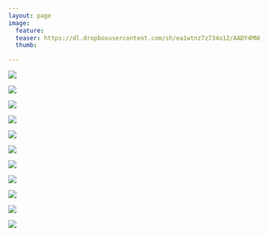 ```yaml
---
layout: page
image:
  feature:
  teaser: https://dl.dropboxusercontent.com/sh/ea1wtnz7z734o12/AADY4MNB5jehxkT3DdgsX8Fha/luontokuvat/kev%C3%A4t/5/DS53150-245px.jpg
  thumb:

---
```


[![](https://dl.dropboxusercontent.com/sh/ea1wtnz7z734o12/AAACOiNkH45lbIfdEQXk7cxWa/luontokuvat/kev%C3%A4t/4/DS52120-800px.jpg)](https://dl.dropboxusercontent.com/sh/ea1wtnz7z734o12/AAAoqKYYazU8Le-WprcrdvEOa/luontokuvat/kev%C3%A4t/4/DS52120.jpg)

[![](https://dl.dropboxusercontent.com/sh/ea1wtnz7z734o12/AACc7Z2H8S3kkKwRLMaZyItYa/luontokuvat/kev%C3%A4t/4/DS52121-800px.jpg)](https://dl.dropboxusercontent.com/sh/ea1wtnz7z734o12/AAA_PbG-L-1YLB4pxJztvnPla/luontokuvat/kev%C3%A4t/4/DS52121.jpg)

[![](https://dl.dropboxusercontent.com/sh/ea1wtnz7z734o12/AAA-ne3e97CrG5GDQkd2T_vAa/luontokuvat/kev%C3%A4t/4/DS52137-800px.jpg)](https://dl.dropboxusercontent.com/sh/ea1wtnz7z734o12/AAA-3yM0sVyfJJr45a3-lrroa/luontokuvat/kev%C3%A4t/4/DS52137.jpg)

[![](https://dl.dropboxusercontent.com/sh/ea1wtnz7z734o12/AADMSmVY_E9tCpx8CU_kp3tSa/luontokuvat/kev%C3%A4t/5/DS52906-800px.jpg)](https://dl.dropboxusercontent.com/sh/ea1wtnz7z734o12/AABYG0nhPGiGeDUXoMgUzWs4a/luontokuvat/kev%C3%A4t/5/DS52906.jpg)

[![](https://dl.dropboxusercontent.com/sh/ea1wtnz7z734o12/AABc9sqkzgymBhCjyQB6FR5fa/luontokuvat/kev%C3%A4t/5/DS52913-800px.jpg)](https://dl.dropboxusercontent.com/sh/ea1wtnz7z734o12/AAA_VVWw_I8Et0JftqnOGb_Ba/luontokuvat/kev%C3%A4t/5/DS52913.jpg)

[![](https://dl.dropboxusercontent.com/sh/ea1wtnz7z734o12/AABA0LsL39R--TkVyEdudGXHa/luontokuvat/kev%C3%A4t/5/DS52912-800px.jpg)](https://dl.dropboxusercontent.com/sh/ea1wtnz7z734o12/AADMNwSDgAaeptY1CgLCR0XUa/luontokuvat/kev%C3%A4t/5/DS52912.jpg)

[![](https://dl.dropboxusercontent.com/sh/ea1wtnz7z734o12/AAAgfvp34ccy5WNVH5SFO_Gma/luontokuvat/kev%C3%A4t/6/DS54744-800px.jpg)](https://dl.dropboxusercontent.com/sh/ea1wtnz7z734o12/AAB4qsfysdiY2jkOzYAOfjQya/luontokuvat/kev%C3%A4t/6/DS54744.jpg)

[![](https://dl.dropboxusercontent.com/sh/ea1wtnz7z734o12/AABKurvBQTv7Lep52_mpYQdma/luontokuvat/kev%C3%A4t/6/DS54747-800px.jpg)](https://dl.dropboxusercontent.com/sh/ea1wtnz7z734o12/AACXLOJg1YdPOOmwXNzMhC-ia/luontokuvat/kev%C3%A4t/6/DS54747.jpg)

[![](https://dl.dropboxusercontent.com/sh/ea1wtnz7z734o12/AADqLXijLXViP_ZiWWGUGRgOa/luontokuvat/kev%C3%A4t/5/DS53140-800px.jpg)](https://dl.dropboxusercontent.com/sh/ea1wtnz7z734o12/AAAOrolaKzRYd5j8oxcypOmfa/luontokuvat/kev%C3%A4t/5/DS53140.jpg)

[![](https://dl.dropboxusercontent.com/sh/ea1wtnz7z734o12/AABfZS4kYifpkDNJAH9TbFYba/luontokuvat/kev%C3%A4t/5/DS53143-800px.jpg)](https://dl.dropboxusercontent.com/sh/ea1wtnz7z734o12/AADFh3-pTn6KCh3h-JAOX_dQa/luontokuvat/kev%C3%A4t/5/DS53143.jpg)

[![](https://dl.dropboxusercontent.com/sh/ea1wtnz7z734o12/AADYQFJbFP70O7eMsXaYU4cXa/luontokuvat/kev%C3%A4t/5/DS53150-800px.jpg)](https://dl.dropboxusercontent.com/sh/ea1wtnz7z734o12/AAAeQL21LSH24qCy5p1kec7Ya/luontokuvat/kev%C3%A4t/5/DS53150.jpg)
